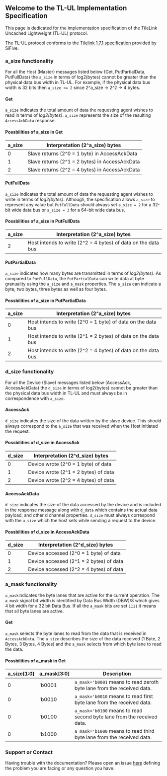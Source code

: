 ## Welcome to the TL-UL Implementation Specification

This page is dedicated for the implementation specification of the TileLink Uncached Lightweight (TL-UL) protocol.

The TL-UL protocol conforms to the [Tilelink 1.7.1 specification](https://sifive.cdn.prismic.io/sifive%2F57f93ecf-2c42-46f7-9818-bcdd7d39400a_tilelink-spec-1.7.1.pdf) provided by SiFive.

### a_size functionality
For all the Host (Master) messages listed below (Get, PutPartialData, PutFullData) the `a_size` in terms of log2(bytes) cannot be greater than the physical data bus width in TL-UL. For example, if the physical data bus width is 32 bits then `a_size <= 2` since 2^a_size -> 2^2 -> 4 bytes.

#### Get
`a_size` indicates the total amount of data the requesting agent wishes to read in terms of _log2(bytes)_. `a_size` represents the size of the resulting `AccessAckData` response.

#### Possbilities of a_size in Get

  | a_size | Interpretation (2^a_size) bytes |
|-------|--------|
| 0 | Slave returns (2^0 = 1 byte) in AccessAckData | 
| 1 | Slave returns (2^1 = 2 bytes) in AccessAckData |
| 2 | Slave returns (2^2 = 4 bytes) in AccessAckData |

#### PutFullData
`a_size` indicates the total amount of data the requesting agent wishes to write in terms of _log2(bytes)_. Although, the specification allows `a_size` to represent any value but `PutFullData` should always set `a_size = 2` for a 32-bit wide data bus or `a_size = 3` for a 64-bit wide data bus.

#### Possbilities of a_size in PutFullData

| a_size | Interpretation (2^a_size) bytes |
| ------ | --------- |
| 2 | Host intends to write (2^2 = 4 bytes) of data on the data bus


#### PutPartialData
`a_size` indicates how many bytes are transmitted in terms of _log2(bytes)_. As compared to `PutFullData`, the `PutPartialData` can write data at byte granuality using the `a_size` and `a_mask` properties. The `a_size` can indicate a byte, two bytes, three bytes as well as four bytes.

#### Possbilities of a_size in PutPartialData

| a_size | Interpretation (2^a_size) bytes |
| ------ | --------- |
| 0 | Host intends to write (2^0 = 1 byte) of data on the data bus
| 1 | Host intends to write (2^1 = 2 bytes) of data on the data bus
| 2 | Host intends to write (2^2 = 4 bytes) of data on the data bus

### d_size functionality
For all the Device (Slave) messages listed below (AccessAck, AccessAckData) the `d_size` in terms of log2(bytes) cannot be greater than the physical data bus width in TL-UL and must always be in correspondence with `a_size`.

#### AccessAck
`d_size` indicates the size of the data written by the slave device. This should always correspond to the `a_size` that was received when the Host initiated the request.


#### Possbilities of d_size in AccessAck

| d_size | Interpretation (2^d_size) bytes |
| ------ | --------- |
| 0 | Device wrote (2^0 = 1 byte) of data
| 1 | Device wrote (2^1 = 2 bytes) of data
| 2 | Device wrote (2^2 = 4 bytes) of data

#### AccessAckData
`d_size` indicates the size of the data accessed by the device and is included in the response message along with `d_data` which contains the actual data payload, and other d channel properties. `d_size` must always correspond with the `a_size` which the host sets while sending a request to the device.

#### Possbilities of d_size in AccessAckData

| d_size | Interpretation (2^d_size) bytes |
| ------ | --------- |
| 0 | Device accessed (2^0 = 1 byte) of data
| 1 | Device accessed (2^1 = 2 bytes) of data
| 2 | Device accessed (2^2 = 4 bytes) of data

### a_mask functionality
`a_mask`indicates the byte lanes that are active for the current operation. The `a_mask` signal bit width is identified by Data Bus Width (DBW)/8 which gives 4 bit width for a 32 bit Data Bus. If all the `a_mask` bits are set `1111` it means that all byte lanes are active.

#### Get
`a_mask` selects the byte lanes to read from the data that is received in `AccessAckData`. The `a_size` describes the size of the data received (1 Byte, 2 Bytes, 3 Bytes, 4 Bytes) and the `a_mask` selects from which byte lane to read the data.

#### Possbilities of a_mask in Get


| a_size[1:0] | a_mask[3:0] | Description
| ------ | ------ | ----------- |
| 0 | 'b0001 | `a_mask='b0001` means to read zeroth byte lane from the received data.
| 0 | 'b0010 | `a_mask='b0010` means to read first byte lane from the received data.
| 0 | 'b0100 | `a_mask='b0100` means to read second byte lane from the received data.
| 0 | 'b1000 | `a_mask='b1000` means to read third byte lane from the received data.


### Support or Contact

Having trouble with the documentation? Please open an issue [here](https://github.com/hadirkhan10/TileLink/issues) defining the problem you are facing or any question you have.
